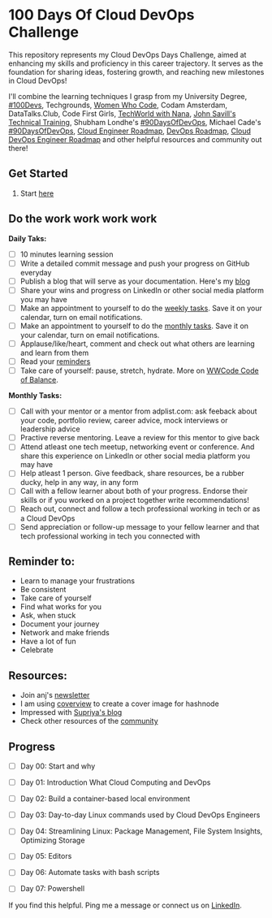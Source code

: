 # 100 Days Of Cloud DevOps Challenge

This repository represents my Cloud DevOps Days Challenge, aimed at enhancing my skills and proficiency in this career trajectory. It serves as the foundation for sharing ideas, fostering growth, and reaching new milestones in Cloud DevOps!

I'll combine the learning techniques I grasp from my University Degree, [#100Devs](https://100devs.org/), Techgrounds, [Women Who Code](https://www.womenwhocode.com), Codam Amsterdam, DataTalks.Club, Code First Girls, [TechWorld with Nana](https://www.youtube.com/c/techworldwithnana), [John Savill's Technical Training](https://www.youtube.com/@NTFAQGuy), Shubham Londhe's [#90DaysOfDevOps](https://github.com/LondheShubham153/90DaysOfDevOps), Michael Cade's [#90DaysOfDevOps](https://github.com/MichaelCade/90DaysOfDevOps/tree/main/2022/Days), [Cloud Engineer Roadmap](https://www.linkedin.com/pulse/cloud-engineer-roadmap-geeks-of-gurukul/), [DevOps Roadmap](https://roadmap.sh/devops), [Cloud DevOps Engineer Roadmap](https://github.com/agcdtmr/100DaysOfCloudDevOps/blob/main/Cloud%20DevOps%20Engineer%20Roadmap/README.md) and other helpful resources and community out there!

## Get Started

1. Start [here](https://github.com/agcdtmr/100DaysOfCloudDevOps/tree/main/cloud-devops/day00)

## Do the work work work work

**Daily Taks:**

- [ ] 10 minutes learning session
- [ ] Write a detailed commit message and push your progress on GitHub everyday
- [ ] Publish a blog that will serve as your documentation. Here's my [blog](https://anj.hashnode.dev/)
- [ ] Share your wins and progress on LinkedIn or other social media platform you may have
- [ ] Make an appointment to yourself to do the [weekly tasks](https://github.com/agcdtmr/100DaysOfCloudDevOps/blob/main/README.md#do-the-work-work-work-work). Save it on your calendar, turn on email notifications.
- [ ] Make an appointment to yourself to do the [monthly tasks](https://github.com/agcdtmr/100DaysOfCloudDevOps/blob/main/README.md#do-the-work-work-work-work). Save it on your calendar, turn on email notifications.
- [ ] Applause/like/heart, comment and check out what others are learning and learn from them
- [ ] Read your [reminders](https://github.com/agcdtmr/100DaysOfCloudDevOps/blob/main/README.md#reminder-to)
- [ ] Take care of yourself: pause, stretch, hydrate. More on [WWCode Code of Balance](https://www.womenwhocode.com/blog/category/mental-health).

**Monthly Tasks:**

- [ ] Call with your mentor or a mentor from adplist.com: ask feeback about your code, portfolio review, career advice, mock interviews or leadership advice
- [ ] Practive reverse mentoring. Leave a review for this mentor to give back
- [ ] Attend atleast one tech meetup, networking event or conference. And share this experience on LinkedIn or other social media platform you may have
- [ ] Help atleast 1 person. Give feedback, share resources, be a rubber ducky, help in any way, in any form
- [ ] Call with a fellow learner about both of your progress. Endorse their skills or if you worked on a project together write recommendations!
- [ ] Reach out, connect and follow a tech professional working in tech or as a Cloud DevOps
- [ ] Send appreciation or follow-up message to your fellow learner and that tech professional working in tech you connected with

## Reminder to:

- Learn to manage your frustrations
- Be consistent
- Take care of yourself
- Find what works for you
- Ask, when stuck
- Document your journey
- Network and make friends
- Have a lot of fun
- Celebrate

## Resources:

- Join anj's [newsletter](https://anj.hashnode.dev/)
- I am using [coverview](https://coverview.vercel.app/editor) to create a cover image for hashnode
- Impressed with [Supriya's blog](https://hashnode.com/@Supriya27)
- Check other resources of the [community](https://www.google.com/search?q=%2390DaysofDevOps+challenge&oq=%2390DaysofDevOps+challenge&gs_lcrp=EgZjaHJvbWUyBggAEEUYOTIICAEQABgWGB7SAQc0NDRqMGo3qAIAsAIA&sourceid=chrome&ie=UTF-8#ip=1)

## Progress

- [ ] Day 00: Start and why
- [ ] Day 01: Introduction What Cloud Computing and DevOps
- [ ] Day 02: Build a container-based local environment
- [ ] Day 03: Day-to-day Linux commands used by Cloud DevOps Engineers
- [ ] Day 04: Streamlining Linux: Package Management, File System Insights, Optimizing Storage
- [ ] Day 05: Editors
- [ ] Day 06: Automate tasks with bash scripts
- [ ] Day 07: Powershell



If you find this helpful. Ping me a message or connect us on [LinkedIn](www.linkedin.com/in/anjgcd).
